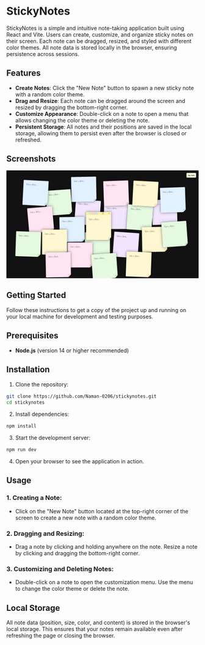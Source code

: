 # StickyNotes

StickyNotes is a simple and intuitive note-taking application built using React and Vite. Users can create, customize, and organize sticky notes on their screen. Each note can be dragged, resized, and styled with different color themes. All note data is stored locally in the browser, ensuring persistence across sessions.

## Features

- **Create Notes**: Click the "New Note" button to spawn a new sticky note with a random color theme.
- **Drag and Resize**: Each note can be dragged around the screen and resized by dragging the bottom-right corner.
- **Customize Appearance**: Double-click on a note to open a menu that allows changing the color theme or deleting the note.
- **Persistent Storage**: All notes and their positions are saved in the local storage, allowing them to persist even after the browser is closed or refreshed.

## Screenshots

![StickyNotes UI](screenshots/image.png)

## Getting Started

Follow these instructions to get a copy of the project up and running on your local machine for development and testing purposes.

## Prerequisites

- **Node.js** (version 14 or higher recommended)

## Installation

1. Clone the repository:

```bash
git clone https://github.com/Naman-0206/stickynotes.git
cd stickynotes
```

2. Install dependencies:

```bash
npm install
```

3. Start the development server:

```bash
npm run dev
```

4. Open your browser to see the application in action.

## Usage

### 1. Creating a Note:

- Click on the "New Note" button located at the top-right corner of the screen to create a new note with a random color theme.

### 2. Dragging and Resizing:

- Drag a note by clicking and holding anywhere on the note.
  Resize a note by clicking and dragging the bottom-right corner.

### 3. Customizing and Deleting Notes:

- Double-click on a note to open the customization menu.
  Use the menu to change the color theme or delete the note.

## Local Storage

All note data (position, size, color, and content) is stored in the browser's local storage. This ensures that your notes remain available even after refreshing the page or closing the browser.
